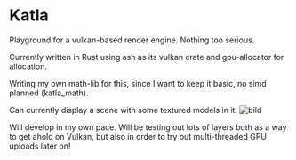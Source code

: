 # Katla
Playground for a vulkan-based render engine. Nothing too serious.

Currently written in Rust using ash as its vulkan crate and gpu-allocator for allocation.

Writing my own math-lib for this, since I want to keep it basic, no simd planned (katla_math).

Can currently display a scene with some textured models in it.
![bild](https://user-images.githubusercontent.com/5653426/133908105-ab84a179-946e-4f9e-b841-0d7906871326.png)


Will develop in my own pace. Will be testing out lots of layers both as a way to get ahold on Vulkan, but also in order to try out multi-threaded GPU uploads later on! 
